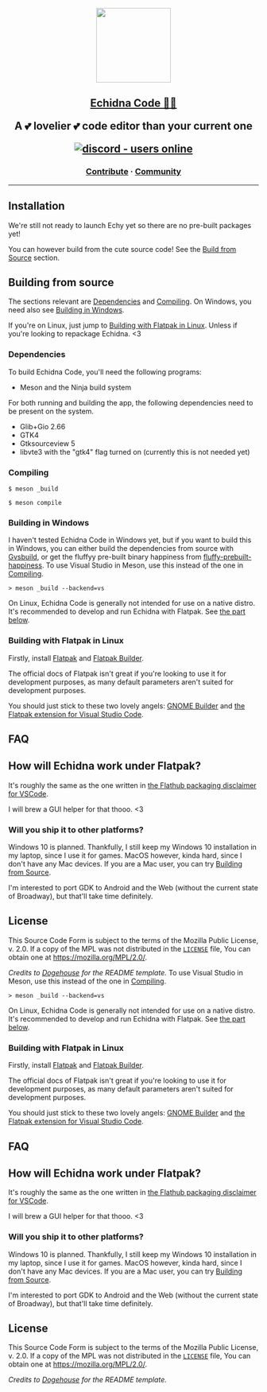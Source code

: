 

<a href="https://codeberg.org/EchidnaHQ/echidna"><p align="center">
<img height=150 src="https://codeberg.org/EchidnaHQ/echidna/raw/commit/63e61511aacd074e14c8894c5e600d3533012a23/assets/io.fortressia.Echidna.Source.svg"/>
<h2 align="center">Echidna Code 💖✨</p>

</p></a>
<p align="center">
  <strong>A 💕 lovelier 💕 code editor than your current one</strong>
</p>
<p align="center">
  <a href="https://discord.gg/BJusUKd8Vj">
    <img src="https://img.shields.io/discord/880440438652284988?style=for-the-badge" alt="discord - users online" />
  </a>
</p>

<h3 align="center">
  <a href="./CONTRIBUTING.md">Contribute</a>
  <span> · </span>
  <a href="https://discord.gg/BJusUKd8Vj">Community</a>
 
</h3>

---

## Installation

We're still not ready to launch Echy yet so there are no pre-built packages yet! 

You can however build from the cute source code! See the [Build from Source](./README#building-from-source) section.
## Building from source

The sections relevant are [Dependencies](#dependencies) and [Compiling](#compiling). On Windows, you need also see [Building in Windows](#building-in-windows).

If you're on Linux, just jump to [Building with Flatpak in Linux](#building-with-flatpak-in-linux). 
Unless if you're looking to repackage Echidna. <3

### Dependencies

To build Echidna Code, you'll need the following programs:
- Meson and the Ninja build system
 
For both running and building the app, the following dependencies need to be present on the system.
- Glib+Gio 2.66 
- GTK4
- Gtksourceview 5
- libvte3 with the "gtk4" flag turned on (currently this is not needed yet)


### Compiling

```
$ meson _build
```

```
$ meson compile
```


### Building in Windows
I haven't tested Echidna Code in Windows yet, but if you want to build this in Windows, you can either build the dependencies from source with [Gvsbuild](https://github.com/wingtk/gvsbuild), or get the fluffyy pre-built binary happiness from [fluffy-prebuilt-happiness](https://github.com/EchidnaHQ/fluffy-prebuilt-happiness/).
To use Visual Studio in Meson, use this instead of the one in [Compiling](#Compiling).

```
> meson _build --backend=vs
```

On Linux, Echidna Code is generally not intended for use on a native distro. It's recommended to develop and run Echidna with Flatpak. See [the part below](#building-with-flatpak-in-linux).

### Building with Flatpak in Linux

Firstly, install [Flatpak](https://flatpak.org/setup/) and [Flatpak Builder](https://docs.flatpak.org/en/latest/first-build.html).

The official docs of Flatpak isn't great if you're looking to use it for development purposes, as many default parameters aren't suited for development purposes. 

You should just stick to these two lovely angels: [GNOME Builder](https://flathub.org/apps/details/org.gnome.Builder) and [the Flatpak extension for Visual Studio Code](https://open-vsx.org/vscode/item?itemName=bilelmoussaoui.flatpak-vscode). 

## FAQ

## How will Echidna work under Flatpak?
It's roughly the same as the one written in [the Flathub packaging disclaimer for VSCode](https://github.com/flathub/com.visualstudio.code/blob/master/flatpak-warning.txt).

I will brew a GUI helper for that thooo. <3


### Will you ship it to other platforms?
Windows 10 is planned. Thankfully, I still keep my Windows 10 installation in my laptop, since I use it for games. MacOS however, kinda hard, since I don't have any Mac devices. If you are a Mac user, you can try [Building from Source](#building-from-source).

I'm interested to port GDK to Android and the Web (without the current state of Broadway), but that'll take time definitely.
## License

This Source Code Form is subject to the terms of the Mozilla Public License, v. 2.0. If a copy of the MPL was not distributed in the [`LICENSE`](./LICENSE) file, You can obtain one at https://mozilla.org/MPL/2.0/.

*Credits to [Dogehouse](https://github.com/benawad/dogehouse) for the README template.*
To use Visual Studio in Meson, use this instead of the one in [Compiling](#Compiling).

```
> meson _build --backend=vs
```

On Linux, Echidna Code is generally not intended for use on a native distro. It's recommended to develop and run Echidna with Flatpak. See [the part below](#building-with-flatpak-in-linux).

### Building with Flatpak in Linux

Firstly, install [Flatpak](https://flatpak.org/setup/) and [Flatpak Builder](https://docs.flatpak.org/en/latest/first-build.html).

The official docs of Flatpak isn't great if you're looking to use it for development purposes, as many default parameters aren't suited for development purposes. 

You should just stick to these two lovely angels: [GNOME Builder](https://flathub.org/apps/details/org.gnome.Builder) and [the Flatpak extension for Visual Studio Code](https://open-vsx.org/vscode/item?itemName=bilelmoussaoui.flatpak-vscode). 

## FAQ

## How will Echidna work under Flatpak?
It's roughly the same as the one written in [the Flathub packaging disclaimer for VSCode](https://github.com/flathub/com.visualstudio.code/blob/master/flatpak-warning.txt).

I will brew a GUI helper for that thooo. <3


### Will you ship it to other platforms?
Windows 10 is planned. Thankfully, I still keep my Windows 10 installation in my laptop, since I use it for games. MacOS however, kinda hard, since I don't have any Mac devices. If you are a Mac user, you can try [Building from Source](#building-from-source).

I'm interested to port GDK to Android and the Web (without the current state of Broadway), but that'll take time definitely.
## License

This Source Code Form is subject to the terms of the Mozilla Public License, v. 2.0. If a copy of the MPL was not distributed in the [`LICENSE`](./LICENSE) file, You can obtain one at https://mozilla.org/MPL/2.0/.

*Credits to [Dogehouse](https://github.com/benawad/dogehouse) for the README template.*
